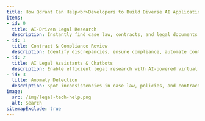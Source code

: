 ```yaml
---
title: How Qdrant Can Help<br>Developers to Build Diverse AI Applications
items:
- id: 0
  title: AI-Driven Legal Research
  description: Instantly find case law, contracts, and legal documents with deep semantic vector search.
- id: 1
  title: Contract & Compliance Review
  description: Identify discrepancies, ensure compliance, automate contract analysis.
- id: 2
  title: AI Legal Assistants & Chatbots
  description: Enable efficient legal research with AI-powered virtual assistants.
- id: 3
  title: Anomaly Detection
  description: Spot inconsistencies in case law, policies, and contracts before they become liabilities.
image:
  src: /img/legal-tech-help.png
  alt: Search
sitemapExclude: true
---
```


